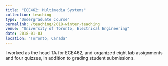 ```yaml
---
title: "ECE462: Multimedia Systems"
collection: teaching
type: "Undergraduate course"
permalink: /teaching/2018-winter-teaching
venue: "University of Toronto, Electrical Engineering"
date: 2018-01-03
location: "Toronto, Canada"
---
```


I worked as the head TA for ECE462, and organized eight lab assignments and four quizzes, in addition to grading student submissions.